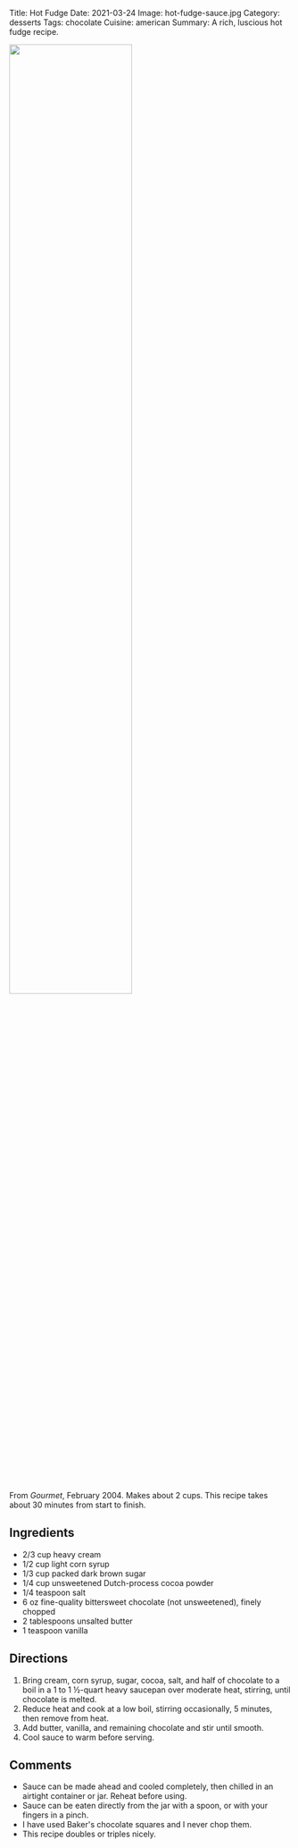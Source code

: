Title: Hot Fudge
Date: 2021-03-24
Image: hot-fudge-sauce.jpg
Category: desserts
Tags: chocolate
Cuisine: american
Summary: A rich, luscious hot fudge recipe.


<img src="{static}/images/hot-fudge-sauce.jpg" width="66%">

From *Gourmet*, February 2004. Makes about 2 cups. This recipe takes about 30
minutes from start to finish.

## Ingredients

- 2/3 cup heavy cream
- 1/2 cup light corn syrup  
- 1/3 cup packed dark brown sugar  
- 1/4 cup unsweetened Dutch-process cocoa powder  
- 1/4 teaspoon salt
- 6 oz fine-quality bittersweet chocolate (not unsweetened), finely chopped  
- 2 tablespoons unsalted butter  
- 1 teaspoon vanilla  

## Directions

1. Bring cream, corn syrup, sugar, cocoa, salt, and half of chocolate to a boil
   in a 1 to 1 ½-quart heavy saucepan over moderate heat, stirring, until
   chocolate is melted.
2. Reduce heat and cook at a low boil, stirring occasionally, 5 minutes, then
   remove from heat.
3. Add butter, vanilla, and remaining chocolate and stir until smooth.
4. Cool sauce to warm before serving.

## Comments

* Sauce can be made ahead and cooled completely, then chilled in an airtight
  container or jar. Reheat before using.
* Sauce can be eaten directly from the jar with a spoon, or with your fingers
  in a pinch.
* I have used Baker's chocolate squares and I never chop them.
* This recipe doubles or triples nicely.

